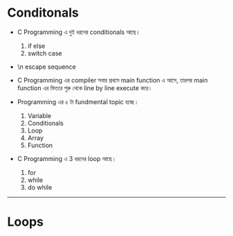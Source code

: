 # Conditonals
- C Programming এ দুই ধরনের conditionals আছে।
    1. if else
    2. switch case

- \n escape sequence
- C Programming এর compiler সবার প্রথমে main function এ আসে, তারপর main function এর ভিতরে শুরু থেকে line by line execute করে।

- Programming এর ৫ টা fundmental topic  হচ্ছে।
    1. Variable
    2. Conditionals
    3. Loop
    4. Array
    5. Function

- C Programming এ 3 ধরনের loop আছে।
    1. for
    2. while
    3. do while
---

# Loops


